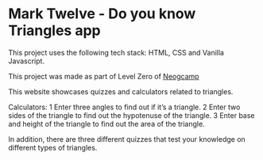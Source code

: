 # Mark Twelve - Do you know Triangles app 

This project uses the following tech stack: HTML, CSS and Vanilla Javascript. 

This project was made as part of Level Zero of [Neogcamp](www.neog.camp)

This website showcases quizzes and calculators related to triangles.

Calculators: 
1 Enter three angles to find out if it’s a triangle. 
2 Enter two sides of the triangle to find out the hypotenuse of the triangle. 
3 Enter base and height of the triangle to find out the area of the triangle. 

In addition, there are three different quizzes that test your knowledge on different types of triangles.

